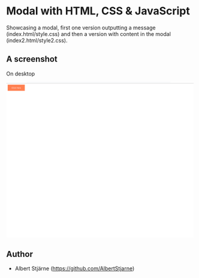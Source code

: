 # Modal with HTML, CSS & JavaScript

Showcasing a modal, first one version outputting a message (index.html/style.css) and then a version with content in the modal (index2.html/style2.css).


## A screenshot

On desktop

<img src="desktop.gif" width=500>


## Author
* Albert Stjärne (https://github.com/AlbertStjarne)